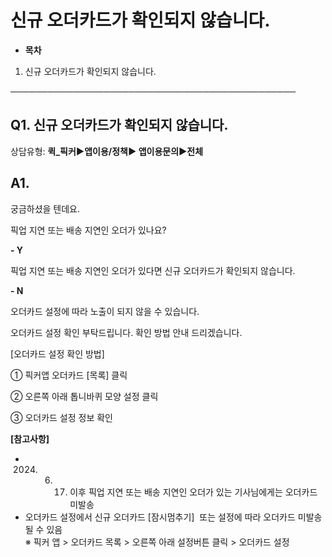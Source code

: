 # 신규 오더카드가 확인되지 않습니다.

* **목차**

1. 신규 오더카드가 확인되지 않습니다.

──────────────────────────────────────────────

**Q1. 신규 오더카드가 확인되지 않습니다.**
---------------------------

상담유형: **퀵\_픽커▶앱이용/정책▶ 앱이용문의▶전체**

**A1.**
-------

궁금하셨을 텐데요.

픽업 지연 또는 배송 지연인 오더가 있나요?

**- Y**

픽업 지연 또는 배송 지연인 오더가 있다면 신규 오더카드가 확인되지 않습니다.

**- N**

오더카드 설정에 따라 노출이 되지 않을 수 있습니다.

오더카드 설정 확인 부탁드립니다. 확인 방법 안내 드리겠습니다.

[오더카드 설정 확인 방법]

① 픽커앱 오더카드 [목록] 클릭

② 오른쪽 아래 톱니바퀴 모양 설정 클릭

③ 오더카드 설정 정보 확인

**[참고사항]**

* 2024. 6. 17. 이후 픽업 지연 또는 배송 지연인 오더가 있는 기사님에게는 오더카드 미발송
* 오더카드 설정에서 신규 오더카드 [잠시멈추기]  또는 설정에 따라 오더카드 미발송 될 수 있음   
  ※ 픽커 앱 > 오더카드 목록 > 오른쪽 아래 설정버튼 클릭 > 오더카드 설정